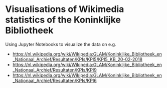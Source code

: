 # Visualisations of Wikimedia statistics of the Koninklijke Bibliotheek

Using Jupyter Notebooks to visualize the data on e.g.
* https://nl.wikipedia.org/wiki/Wikipedia:GLAM/Koninklijke_Bibliotheek_en_Nationaal_Archief/Resultaten/KPIs/KPI5/KPI5_KB_20-02-2018
* https://nl.wikipedia.org/wiki/Wikipedia:GLAM/Koninklijke_Bibliotheek_en_Nationaal_Archief/Resultaten/KPIs/KPI9
* https://nl.wikipedia.org/wiki/Wikipedia:GLAM/Koninklijke_Bibliotheek_en_Nationaal_Archief/Resultaten/KPIs/KPI6
